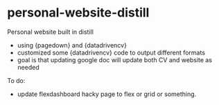 # personal-website-distill
Personal website built in distill

- using {pagedown} and {datadrivencv} 
- customized some {datadrivencv} code to output different formats
- goal is that updating google doc will update both CV and website as needed


To do:
- update flexdashboard hacky page to flex or grid or something. 
